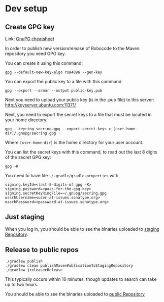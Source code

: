 # Dev setup

## Create GPG key

Link: [GnuPG cheatsheet](https://devhints.io/gnupg)

In order to publish new version/release of Robocode to the Maven repository you need GPG key.

You can create it using this command:

```shell
gpg --default-new-key-algo rsa4096 --gen-key
```

You can export the public key to a file with this command:

```shell
gpg --export --armor --output public-key.pub
```

Next you need to upload your public key (is in the .pub file) to this server:
http://keyserver.ubuntu.com:11371/

Next, you need to export the secret keys to a file that must be located in your home directory:

```shell
gpg --keyring secring.gpg --export-secret-keys > [user-home-dir]/.gnupg/secring.gpg
```

Where `[user-home-dir]` is the home directory for your user account.

You can list the secret keys with this command, to read out the last 8 digits of the secret GPG key:

```shell
gpg -K
```

You need to have file `~/.gradle/gradle.properties` with

```
signing.keyId=<last-8-digits-of gpg -K>
signing.password=<pass-for-the-gpg-key>
signing.secretKeyRingFile=~/.gnupg/secring.gpg
ossrhUsername=<user-at-issues.sonatype.org>
ossrhPassword=<password-at-issues.sonatype.org>
```

## Just staging

When you log in, you should be able to see the binaries uploaded to [staging Repository].

## Release to public repos

```shell
./gradlew publish
./gradlew clean publishMavenPublicationToStagingRepository
./gradlew jreleaserRelease
```

This typically occurs within 10 minutes, though updates to search can take up to two hours.

You should be able to see the binaries uploaded to [public Repository]


[staging Repository]: https://oss.sonatype.org/#stagingRepositories

[public Repository]: https://repo1.maven.org/maven2/net/sf/robocode/robocode.api/